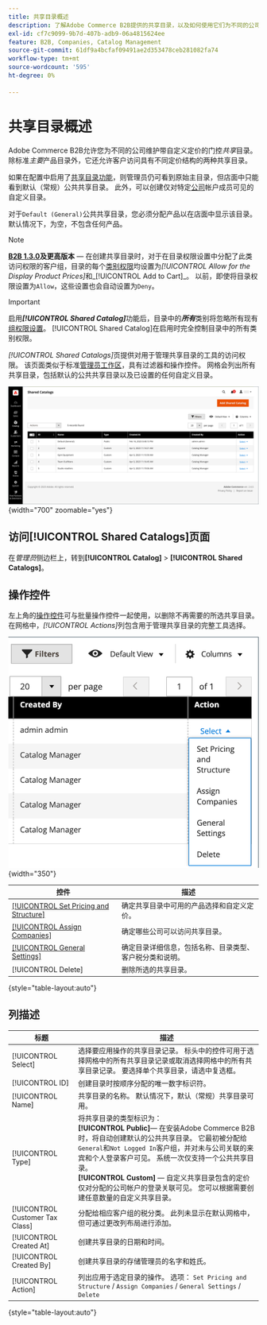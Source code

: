 ```yaml
---
title: 共享目录概述
description: 了解Adobe Commerce B2B提供的共享目录，以及如何使用它们为不同的公司帐户维护具有自定义定价的封闭目录。
exl-id: cf7c9099-9b7d-407b-adb9-06a4815624ee
feature: B2B, Companies, Catalog Management
source-git-commit: 61df9a4bcfaf09491ae2d353478ceb281082fa74
workflow-type: tm+mt
source-wordcount: '595'
ht-degree: 0%

---
```


# 共享目录概述

Adobe Commerce B2B允许您为不同的公司维护带自定义定价的门控&#x200B;_共享_&#x200B;目录。 除标准&#x200B;_主要_&#x200B;产品目录外，它还允许客户访问具有不同定价结构的两种共享目录。

如果在配置中启用了[共享目录功能](enable-basic-features.md)，则管理员仍可看到原始主目录，但店面中只能看到默认（常规）公共共享目录。 此外，可以创建仅对特定[公司](account-companies.md)帐户成员可见的自定义目录。

对于`Default (General)`公共共享目录，您必须分配产品以在店面中显示该目录。 默认情况下，为空，不包含任何产品。

>[!NOTE]
>
>**[B2B 1.3.0](release-notes.md#b2b-v130)及更高版本** — 在创建共享目录时，对于在目录权限设置中分配了此类访问权限的客户组，目录的每个[类别权限](../catalog/category-permissions.md)均设置为&#x200B;_[!UICONTROL Allow for the Display Product Prices]_&#x200B;和_[!UICONTROL Add to Cart]_。 以前，即使将目录权限设置为`Allow`，这些设置也会自动设置为`Deny`。

>[!IMPORTANT]
>
>启用&#x200B;**_[!UICONTROL Shared Catalog]_**&#x200B;功能后，目录中的&#x200B;**_所有_**&#x200B;类别将忽略所有现有[组权限设置](../configuration-reference/catalog/catalog.md#category-permissions)。 [!UICONTROL Shared Catalog]在启用时完全控制目录中的所有类别权限。

_[!UICONTROL Shared Catalogs]_&#x200B;页提供对用于管理共享目录的工具的访问权限。 该页面类似于标准[管理员工作区](../getting-started/admin-workspace.md)，具有过滤器和操作控件。 网格会列出所有共享目录，包括默认的公共共享目录以及已设置的任何自定义目录。

![共享目录](./assets/shared-catalogs-grid.png){width="700" zoomable="yes"}

## 访问[!UICONTROL Shared Catalogs]页面

在&#x200B;_管理员_&#x200B;侧边栏上，转到&#x200B;**[!UICONTROL Catalog]** > **[!UICONTROL Shared Catalogs]**。

## 操作控件

左上角的[操作控件](../getting-started/admin-actions-control.md)可与批量操作控件一起使用，以删除不再需要的所选共享目录。 在网格中，_[!UICONTROL Actions]_&#x200B;列包含用于管理共享目录的完整工具选择。

![共享目录操作](./assets/shared-catalog-grid-action-column-controls.png){width="350"}

| 控件 | 描述 |
|------|-----------|
| [[!UICONTROL Set Pricing and Structure]](catalog-shared-pricing-structure.md) | 确定共享目录中可用的产品选择和自定义定价。 |
| [[!UICONTROL Assign Companies]](catalog-shared-assign-companies.md) | 确定哪些公司可以访问共享目录。 |
| [[!UICONTROL General Settings]](catalog-shared-manage.md) | 确定目录详细信息，包括名称、目录类型、客户税分类和说明。 |
| [!UICONTROL Delete] | 删除所选的共享目录。 |

{style="table-layout:auto"}

## 列描述

| 标题 | 描述 |
|--- |--- |
| [!UICONTROL Select] | 选择要应用操作的共享目录记录。 标头中的控件可用于选择网格中的所有共享目录记录或取消选择网格中的所有共享目录记录。 要选择单个共享目录，请选中复选框。 |
| [!UICONTROL ID] | 创建目录时按顺序分配的唯一数字标识符。 |
| [!UICONTROL Name] | 共享目录的名称。 默认情况下，默认（常规）共享目录可用。 |
| [!UICONTROL Type] | 将共享目录的类型标识为： <br/>**[!UICONTROL Public]**— 在安装Adobe Commerce B2B时，将自动创建默认的公共共享目录。 它最初被分配给`General`和`Not Logged In`客户组，并对未与公司关联的来宾和个人登录客户可见。 系统一次仅支持一个公共共享目录。<br/>**[!UICONTROL Custom]** — 自定义共享目录包含的定价仅对分配的公司帐户的登录关联可见。 您可以根据需要创建任意数量的自定义共享目录。 |
| [!UICONTROL Customer Tax Class] | 分配给相应客户组的税分类。 此列未显示在默认网格中，但可通过更改列布局进行添加。 |
| [!UICONTROL Created At] | 创建共享目录的日期和时间。 |
| [!UICONTROL Created By] | 创建共享目录的存储管理员的名字和姓氏。 |
| [!UICONTROL Action] | 列出应用于选定目录的操作。 选项： `Set Pricing and Structure` / `Assign Companies` / `General Settings` / `Delete` |

{style="table-layout:auto"}

